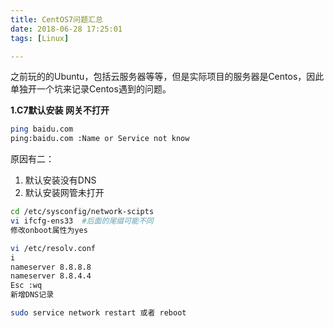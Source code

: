 ```yaml
---
title: CentOS7问题汇总
date: 2018-06-28 17:25:01
tags: [Linux]

---
```




之前玩的的Ubuntu，包括云服务器等等，但是实际项目的服务器是Centos，因此单独开一个坑来记录Centos遇到的问题。

<!-- more -->

**1.C7默认安装 网关不打开**

```bash
ping baidu.com 
ping:baidu.com :Name or Service not know
```

原因有二：

1. 默认安装没有DNS
2. 默认安装网管未打开

```bash
cd /etc/sysconfig/network-scipts
vi ifcfg-ens33 	#后面的尾缀可能不同
修改onboot属性为yes

vi /etc/resolv.conf
i
nameserver 8.8.8.8
nameserver 8.8.4.4
Esc :wq
新增DNS记录

sudo service network restart 或者 reboot
```

